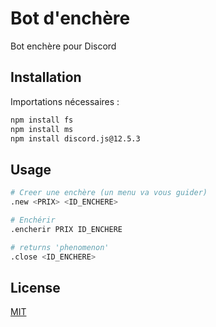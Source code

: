 # Bot d'enchère
Bot enchère pour Discord

## Installation

Importations nécessaires :

```bash
npm install fs
npm install ms
npm install discord.js@12.5.3
```

## Usage

```bash
# Creer une enchère (un menu va vous guider)
.new <PRIX> <ID_ENCHERE>

# Enchérir
.encherir PRIX ID_ENCHERE

# returns 'phenomenon'
.close <ID_ENCHERE>
```

## License
[MIT](https://choosealicense.com/licenses/mit/)
